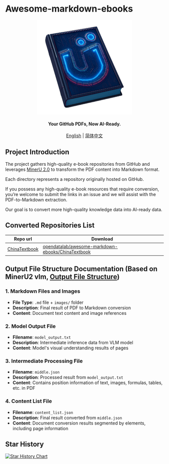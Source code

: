 # Awesome-markdown-ebooks


<div align="center" xmlns="http://www.w3.org/1999/html">
<!-- logo -->
<p align="center">
  <img src="logo.png" alt="the project's logo" width="300px" style="vertical-align:middle;">
  <h4>Your GitHub PDFs, Now AI-Ready.</h4>
  
</p>

[English](README.md) | [简体中文](README_zh-CN.md)

</div>

## Project Introduction

The project gathers high-quality e-book repositories from GitHub and leverages  [MinerU 2.0](https://github.com/opendatalab/MinerU) to transform the PDF content into Markdown format.

Each directory represents a repository originally hosted on GitHub.

If you possess any high-quality e-book resources that require conversion, you’re welcome to submit the links in an issue and we will assist with the PDF-to-Markdown extraction. 

Our goal is to convert more high-quality knowledge data into AI-ready data.

## Converted Repositories List
| Repo url |  Download |
|----|----|
| [ChinaTextbook](https://github.com/TapXWorld/ChinaTextbook) | [opendatalab/awesome-markdown-ebooks/ChinaTextbook](https://huggingface.co/datasets/opendatalab/awesome-markdown-ebooks/tree/main/ChinaTextbook) |

## Output File Structure Documentation (Based on MinerU2 vlm, [Output File Structure](https://opendatalab.github.io/MinerU/reference/output_files/))


### 1. Markdown Files and Images
- **File Type**: `.md` file + `images/` folder
- **Description**: Final result of PDF to Markdown conversion
- **Content**: Document text content and image references

### 2. Model Output File
- **Filename**: `model_output.txt`
- **Description**: Intermediate inference data from VLM model
- **Content**: Model's visual understanding results of pages

### 3. Intermediate Processing File
- **Filename**: `middle.json`
- **Description**: Processed result from `model_output.txt`
- **Content**: Contains position information of text, images, formulas, tables, etc. in PDF

### 4. Content List File
- **Filename**: `content_list.json`
- **Description**: Final result converted from `middle.json`
- **Content**: Document conversion results segmented by elements, including page information

## Star History

[![Star History Chart](https://api.star-history.com/svg?repos=ccprocessor/awesome-markdown-ebooks&type=Date)](https://www.star-history.com/#ccprocessor/awesome-markdown-ebooks&Date)

